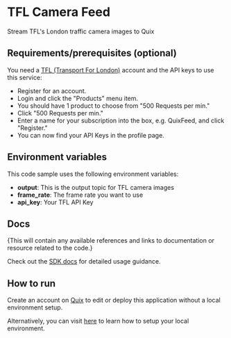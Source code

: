 # TFL Camera Feed

Stream TFL's London traffic camera images to Quix

## Requirements/prerequisites (optional)
	
You need a [TFL (Transport For London)](https://api-portal.tfl.gov.uk/) account and the API keys to use this service:
- Register for an account.
- Login and click the "Products" menu item.
- You should have 1 product to choose from "500 Requests per min."
- Click "500 Requests per min."
- Enter a name for your subscription into the box, e.g. QuixFeed, and click "Register."
- You can now find your API Keys in the profile page.

## Environment variables

This code sample uses the following environment variables:

- **output**: This is the output topic for TFL camera images
- **frame_rate**: The frame rate you want to use
- **api_key**: Your TFL API Key

## Docs
{This will contain any available references and links to documentation or resource related to the code.}

Check out the [SDK docs](https://quix.ai/docs/sdk/introduction.html) for detailed usage guidance.

## How to run
Create an account on [Quix](https://portal.platform.quix.ai/self-sign-up?xlink=github) to edit or deploy this application without a local environment setup.

Alternatively, you can visit [here](https://quix.ai/docs/sdk/python-setup.html) to learn how to setup your local environment.